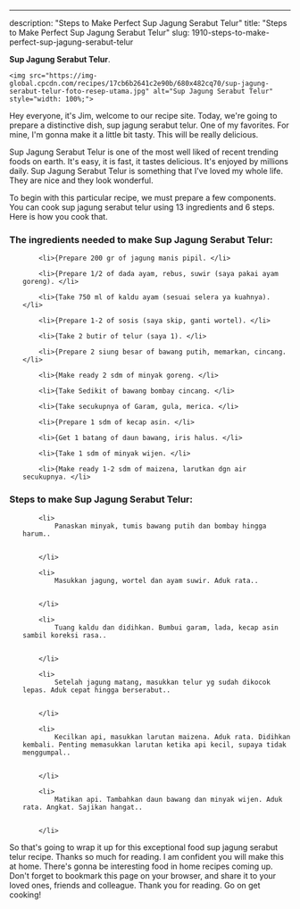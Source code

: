---
description: "Steps to Make Perfect Sup Jagung Serabut Telur"
title: "Steps to Make Perfect Sup Jagung Serabut Telur"
slug: 1910-steps-to-make-perfect-sup-jagung-serabut-telur

<p>
	<strong>Sup Jagung Serabut Telur</strong>. 
	
</p>
<p>
	
	<img src="https://img-global.cpcdn.com/recipes/17cb6b2641c2e90b/680x482cq70/sup-jagung-serabut-telur-foto-resep-utama.jpg" alt="Sup Jagung Serabut Telur" style="width: 100%;">
	
	
</p>
<p>
	Hey everyone, it's Jim, welcome to our recipe site. Today, we're going to prepare a distinctive dish, sup jagung serabut telur. One of my favorites. For mine, I'm gonna make it a little bit tasty. This will be really delicious.
</p>
	
<p>
	Sup Jagung Serabut Telur is one of the most well liked of recent trending foods on earth. It's easy, it is fast, it tastes delicious. It's enjoyed by millions daily. Sup Jagung Serabut Telur is something that I've loved my whole life. They are nice and they look wonderful.
</p>
<p>
	
</p>

<p>
To begin with this particular recipe, we must prepare a few components. You can cook sup jagung serabut telur using 13 ingredients and 6 steps. Here is how you cook that.
</p>

<h3>The ingredients needed to make Sup Jagung Serabut Telur:</h3>

<ol>
	
		<li>{Prepare 200 gr of jagung manis pipil. </li>
	
		<li>{Prepare 1/2 of dada ayam, rebus, suwir (saya pakai ayam goreng). </li>
	
		<li>{Take 750 ml of kaldu ayam (sesuai selera ya kuahnya). </li>
	
		<li>{Prepare 1-2 of sosis (saya skip, ganti wortel). </li>
	
		<li>{Take 2 butir of telur (saya 1). </li>
	
		<li>{Prepare 2 siung besar of bawang putih, memarkan, cincang. </li>
	
		<li>{Make ready 2 sdm of minyak goreng. </li>
	
		<li>{Take Sedikit of bawang bombay cincang. </li>
	
		<li>{Take secukupnya of Garam, gula, merica. </li>
	
		<li>{Prepare 1 sdm of kecap asin. </li>
	
		<li>{Get 1 batang of daun bawang, iris halus. </li>
	
		<li>{Take 1 sdm of minyak wijen. </li>
	
		<li>{Make ready 1-2 sdm of maizena, larutkan dgn air secukupnya. </li>
	
</ol>
<p>
	
</p>

<h3>Steps to make Sup Jagung Serabut Telur:</h3>

<ol>
	
		<li>
			Panaskan minyak, tumis bawang putih dan bombay hingga harum..
			
			
		</li>
	
		<li>
			Masukkan jagung, wortel dan ayam suwir. Aduk rata..
			
			
		</li>
	
		<li>
			Tuang kaldu dan didihkan. Bumbui garam, lada, kecap asin sambil koreksi rasa..
			
			
		</li>
	
		<li>
			Setelah jagung matang, masukkan telur yg sudah dikocok lepas. Aduk cepat hingga berserabut..
			
			
		</li>
	
		<li>
			Kecilkan api, masukkan larutan maizena. Aduk rata. Didihkan kembali. Penting memasukkan larutan ketika api kecil, supaya tidak menggumpal..
			
			
		</li>
	
		<li>
			Matikan api. Tambahkan daun bawang dan minyak wijen. Aduk rata. Angkat. Sajikan hangat..
			
			
		</li>
	
</ol>

<p>
	
</p>

<p>
	So that's going to wrap it up for this exceptional food sup jagung serabut telur recipe. Thanks so much for reading. I am confident you will make this at home. There's gonna be interesting food in home recipes coming up. Don't forget to bookmark this page on your browser, and share it to your loved ones, friends and colleague. Thank you for reading. Go on get cooking!
</p>
